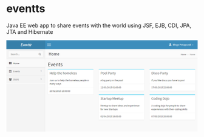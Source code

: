 # eventts

Java EE web app to share events with the world using JSF, EJB, CDI, JPA, JTA and Hibernate


![Image](/eventts.png?raw=true)